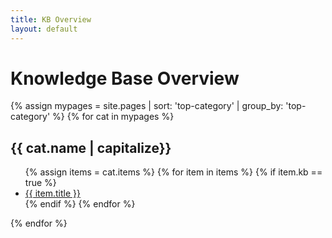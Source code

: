 ```yaml
---
title: KB Overview
layout: default
---
```


# Knowledge Base Overview

{% assign mypages = site.pages | sort: 'top-category' | group_by: 'top-category' %}
{% for cat in mypages %}
<h2>{{ cat.name | capitalize}}</h2>
<ul>
    {% assign items = cat.items %}
    {% for item in items %}
    {% if item.kb == true %}
    <li><a href="{{ item.url }}">{{ item.title }}</a></li>
    {% endif %}
    {% endfor %}
</ul>
{% endfor %}